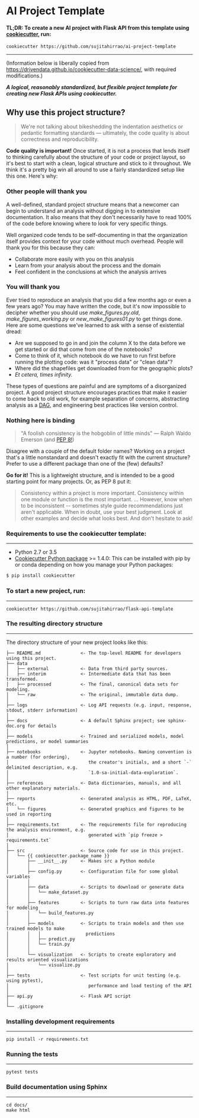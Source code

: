# AI Project Template

#### TL;DR: To create a new AI project with Flask API from this template using [cookiecutter](https://cookiecutter.readthedocs.io/), run:
    cookiecutter https://github.com/sujitahirrao/ai-project-template

------------

(Information below is liberally copied from https://drivendata.github.io/cookiecutter-data-science/, with required modifications.)

_**A logical, reasonably standardized, but flexible project template for creating new Flask APIs using cookiecutter.**_

## Why use this project structure?
> We're not talking about bikeshedding the indentation aesthetics or pedantic formatting standards — ultimately, the code quality is about correctness and reproducibility.

**Code quality is important!** Once started, it is not a process that lends itself to thinking carefully about the structure of your code or project layout, so it's best to start with a clean, logical structure and stick to it throughout. We think it's a pretty big win all around to use a fairly standardized setup like this one. Here's why:

### Other people will thank you
A well-defined, standard project structure means that a newcomer can begin to understand an analysis without digging in to extensive documentation. It also means that they don't necessarily have to read 100% of the code before knowing where to look for very specific things.

Well organized code tends to be self-documenting in that the organization itself provides context for your code without much overhead. People will thank you for this because they can:

* Collaborate more easily with you on this analysis
* Learn from your analysis about the process and the domain
* Feel confident in the conclusions at which the analysis arrives
 
 ### You will thank you
Ever tried to reproduce an analysis that you did a few months ago or even a few years ago? You may have written the code, but it's now impossible to decipher whether you should use *make_figures.py.old*, *make_figures_working.py* or *new_make_figures01.py* to get things done. Here are some questions we've learned to ask with a sense of existential dread:

* Are we supposed to go in and join the column X to the data before we get started or did that come from one of the notebooks?
* Come to think of it, which notebook do we have to run first before running the plotting code: was it "process data" or "clean data"?
* Where did the shapefiles get downloaded from for the geographic plots?
* _Et cetera, times infinity._  
  
These types of questions are painful and are symptoms of a disorganized project. A good project structure encourages practices that make it easier to come back to old work, for example separation of concerns, abstracting analysis as a [DAG](https://en.wikipedia.org/wiki/Directed_acyclic_graph), and engineering best practices like version control.

### Nothing here is binding
> "A foolish consistency is the hobgoblin of little minds" — Ralph Waldo Emerson (and [PEP 8!](https://www.python.org/dev/peps/pep-0008/#a-foolish-consistency-is-the-hobgoblin-of-little-minds))

Disagree with a couple of the default folder names? Working on a project that's a little nonstandard and doesn't exactly fit with the current structure? Prefer to use a different package than one of the (few) defaults?

**Go for it!** This is a lightweight structure, and is intended to be a good starting point for many projects. Or, as PEP 8 put it:

> Consistency within a project is more important. Consistency within one module or function is the most important. ... However, know when to be inconsistent -- sometimes style guide recommendations just aren't applicable. When in doubt, use your best judgment. Look at other examples and decide what looks best. And don't hesitate to ask!

### Requirements to use the cookiecutter template:
-----------
 - Python 2.7 or 3.5
 - [Cookiecutter Python package](http://cookiecutter.readthedocs.org/en/latest/installation.html) >= 1.4.0: This can be installed with pip by or conda depending on how you manage your Python packages:

``` bash
$ pip install cookiecutter
```

### To start a new project, run:
------------

    cookiecutter https://github.com/sujitahirrao/flask-api-template
    
### The resulting directory structure
------------

The directory structure of your new project looks like this: 

```
├── README.md               <- The top-level README for developers using this project.
├── data
│   ├── external            <- Data from third party sources.
│   ├── interim             <- Intermediate data that has been transformed.
│   ├── processed           <- The final, canonical data sets for modeling.
│   └── raw                 <- The original, immutable data dump.
│
├── logs                    <- Log API requests (e.g. input, response, stdout, stderr information)
│
├── docs                    <- A default Sphinx project; see sphinx-doc.org for details
│
├── models                  <- Trained and serialized models, model predictions, or model summaries
│
├── notebooks               <- Jupyter notebooks. Naming convention is a number (for ordering),
│                              the creator's initials, and a short `-` delimited description, e.g.
│                              `1.0-sa-initial-data-exploration`.
│
├── references              <- Data dictionaries, manuals, and all other explanatory materials.
│
├── reports                 <- Generated analysis as HTML, PDF, LaTeX, etc.
│   └── figures             <- Generated graphics and figures to be used in reporting
│
├── requirements.txt        <- The requirements file for reproducing the analysis environment, e.g.
│                              generated with `pip freeze > requirements.txt`
│
├── src                     <- Source code for use in this project.
│   └── {{ cookiecutter.package_name }}
│       ├── __init__.py     <- Makes src a Python module
│       │
│       ├── config.py       <- Configuration file for some global variables
│       │
│       ├── data            <- Scripts to download or generate data
│       │   └── make_dataset.py
│       │
│       ├── features        <- Scripts to turn raw data into features for modeling
│       │   └── build_features.py
│       │
│       ├── models          <- Scripts to train models and then use trained models to make
│       │   │                 predictions
│       │   ├── predict.py
│       │   └── train.py
│       │
│       └── visualization   <- Scripts to create exploratory and results oriented visualizations
│           └── visualize.py
│
├── tests                   <- Test scripts for unit testing (e.g. using pytest), 
│                              performance and load testing of the API
│
├── api.py                  <- Flask API script
│
└── .gitignore
```

### Installing development requirements
------------

    pip install -r requirements.txt

### Running the tests
------------

    pytest tests

### Build documentation using Sphinx
------------

    cd docs/
    make html

